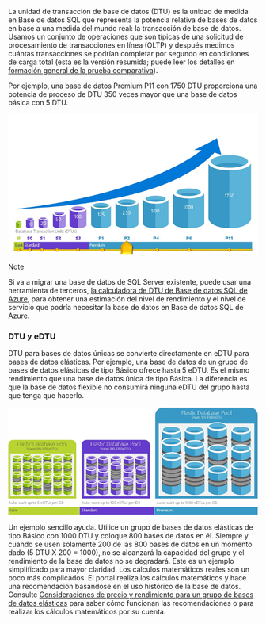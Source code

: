 La unidad de transacción de base de datos (DTU) es la unidad de medida en Base de datos SQL que representa la potencia relativa de bases de datos en base a una medida del mundo real: la transacción de base de datos. Usamos un conjunto de operaciones que son típicas de una solicitud de procesamiento de transacciones en línea (OLTP) y después medimos cuántas transacciones se podrían completar por segundo en condiciones de carga total (esta es la versión resumida; puede leer los detalles en [formación general de la prueba comparativa](../articles/sql-database/sql-database-benchmark-overview.md)).

Por ejemplo, una base de datos Premium P11 con 1750 DTU proporciona una potencia de proceso de DTU 350 veces mayor que una base de datos básica con 5 DTU.

![Introducción a Base de datos SQL: DTU de bases de datos únicas por nivel](./media/sql-database-understanding-dtus/single_db_dtus.png)

> [!NOTE]
> Si va a migrar una base de datos de SQL Server existente, puede usar una herramienta de terceros, [la calculadora de DTU de Base de datos SQL de Azure](http://dtucalculator.azurewebsites.net/), para obtener una estimación del nivel de rendimiento y el nivel de servicio que podría necesitar la base de datos en Base de datos SQL de Azure.
> 
> 

### DTU y eDTU
DTU para bases de datos únicas se convierte directamente en eDTU para bases de datos elásticas. Por ejemplo, una base de datos de un grupo de bases de datos elásticas de tipo Básico ofrece hasta 5 eDTU. Es el mismo rendimiento que una base de datos única de tipo Básica. La diferencia es que la base de datos flexible no consumirá ninguna eDTU del grupo hasta que tenga que hacerlo.

![Introducción a Base de datos SQL: Grupos elásticos por nivel.](./media/sql-database-understanding-dtus/sqldb_elastic_pools.png)

Un ejemplo sencillo ayuda. Utilice un grupo de bases de datos elásticas de tipo Básico con 1000 DTU y coloque 800 bases de datos en él. Siempre y cuando se usen solamente 200 de las 800 bases de datos en un momento dado (5 DTU X 200 = 1000), no se alcanzará la capacidad del grupo y el rendimiento de la base de datos no se degradará. Este es un ejemplo simplificado para mayor claridad. Los cálculos matemáticos reales son un poco más complicados. El portal realiza los cálculos matemáticos y hace una recomendación basándose en el uso histórico de la base de datos. Consulte [Consideraciones de precio y rendimiento para un grupo de bases de datos elásticas](../articles/sql-database/sql-database-elastic-pool-guidance.md) para saber cómo funcionan las recomendaciones o para realizar los cálculos matemáticos por su cuenta.

